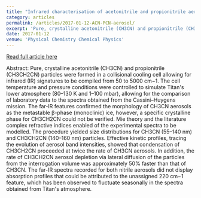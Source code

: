 ```yaml
---
title: "Infrared characterisation of acetonitrile and propionitrile aerosols under Titan's atmospheric conditions"
category: articles
permalink: /articles/2017-01-12-ACN-PCN-aerosol/ 
excerpt: 'Pure, crystalline acetonitrile (CH3CN) and propionitrile (CH3CH2CN) particles were formed in a collisional cooling cell allowing for infrared (IR) signatures to be compiled from 50 to 5000 cm−1. The cell temperature and pressure conditions were controlled to simulate Titan's lower atmosphere (80–130 K and 1–100 mbar), allowing for the comparison of laboratory data to the spectra obtained from the Cassini–Huygens mission.'
date: 2017-01-12
venue: 'Physical Chemistry Chemical Physics'
---
```


<a href='https://doi.org/10.1039/C6CP08110J'>Read full article here</a>

Abstract: Pure, crystalline acetonitrile (CH3CN) and propionitrile (CH3CH2CN) particles were formed in a collisional cooling cell allowing for infrared (IR) signatures to be compiled from 50 to 5000 cm−1. The cell temperature and pressure conditions were controlled to simulate Titan's lower atmosphere (80–130 K and 1–100 mbar), allowing for the comparison of laboratory data to the spectra obtained from the Cassini–Huygens mission. The far-IR features confirmed the morphology of CH3CN aerosols as the metastable β-phase (monoclinic) ice, however, a specific crystalline phase for CH3CH2CN could not be verified. Mie theory and the literature complex refractive indices enabled of the experimental spectra to be modelled. The procedure yielded size distributions for CH3CN (55–140 nm) and CH3CH2CN (140–160 nm) particles. Effective kinetic profiles, tracing the evolution of aerosol band intensities, showed that condensation of CH3CH2CN proceeded at twice the rate of CH3CN aerosols. In addition, the rate of CH3CH2CN aerosol depletion via lateral diffusion of the particles from the interrogation volume was approximately 50% faster than that of CH3CN. The far-IR spectra recorded for both nitrile aerosols did not display absorption profiles that could be attributed to the unassigned 220 cm−1 feature, which has been observed to fluctuate seasonally in the spectra obtained from Titan's atmosphere.
